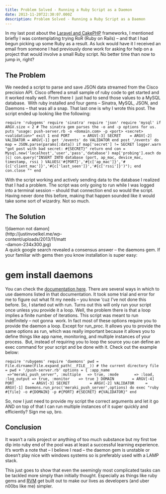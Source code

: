 ```yaml
---
title: Problem Solved - Running a Ruby Script as a Daemon
date: 2013-11-20T22:30:07.000Z
description: Problem Solved - Running a Ruby Script as a Daemon
---
```


In my last post about the [Laravel and CakePHP](http://justinvoelkel.me/wonderful-world-php-frameworks-cakephp-laravel/ 'The Wonderful World of PHP Frameworks: CakePHP and Laravel') frameworks, I mentioned briefly I was contemplating trying RoR (Ruby on Rails) – and that I had begun picking up some Ruby as a result. As luck would have it I received an email from someone I had previously done work for asking for help on a project that would involve a small Ruby script. No better time than now to jump in, right?

## The Problem

We needed a script to parse and save JSON data streamed from the Cisco precision API. Cisco offered a small sample of ruby code to get started and it worked really well. From there I  just had to send those values to a MySQL database.  With ruby installed and four gems – Sinatra, MySQL, JSON, and Daemons – that was all a snap. That last one is why I wrote this post. The script ended up looking like the following:

    require 'rubygems' require 'sinatra' require 'json' require 'mysql' if ARGV.size < 2 # The sinatra gem parses the -o and -p options for us. puts "usage: push-server.rb -o <domain.com> -p <port> <secret> <validation>" exit 1 end PORT      = ARGV[-3] SECRET    = ARGV[-2] VALIDATOR = ARGV[-1] get '/events' do VALIDATOR end post '/events' do map = JSON.parse(params[:data]) if map['secret'] != SECRET logger.warn "got post with bad secret: #{SECRET}" return end con = Mysql.new('localhost','user','pass','database') map['probing'].each do |c| con.query("INSERT INTO database (port, ap_mac, device_mac, timestamp, rssi ) VALUES('#{PORT}','#{c['ap_mac']}','#{c['client_mac']}','#{c['last_seen']}','#{c['rssi']}')"); end con.close "" end

With the script working and actively sending data to the database I realized that I had a problem. The script was only going to run while I was logged into a terminal session – should that connection end so would the script. Having never done this before, making that happen sounded like it would take some sort of wizardry. Not so much.

## The Solution

<div class="wp-caption alignright" id="attachment_152" style="width: 197px">![daemon not damon](http://justinvoelkel.me/wp-content/uploads/2013/11/matt-damon-234x300.jpg)

</div>A quick google search revealed a consensus answer – the daemons gem. If your familiar with gems then you know installation is super easy:

# gem install daemons

You can check the [documentation here](http://daemons.rubyforge.org/Daemons.html 'Ruby daemons gem documentation'). There are several ways in which to use daemons listed in that documentation. It took some trial and error for me to figure out what fit my needs – you know ‘cuz I’ve not done this before. So, I started out with run. Turns out this will only run your script once unless you provide it a loop. Well, the problem there is that a loop implies a finite number of iterations. This script was meant to run indefinitely – not gonna  work. In fact most of these options require you to provide the daemon a loop. Except for run_proc. It allows you to provide the same options as run, which was really important because it allows you to define things like app name, monitoring, and multiple instances of your process.  But, instead of requiring you to loop the source you can define an exec command for your script and be done with it. Check out the example below:

    require 'rubygems' require 'daemons' pwd = File.dirname(File.expand_path(__FILE__)) # the current directory file = pwd + '/push-server.rb' options = { :app_name    =>"meraki_push_server", :multiple   => true, :mode       => :load, :log_output => true, :monitor    => true } DOMAIN        = ARGV[-4] PORT        = ARGV[-3] SECRET         = ARGV[-2] VALIDATOR     = ARGV[-1] Daemons.run_proc('meraki_push_server',options) do exec "ruby #{file} -o #{DOMAIN} -p #{PORT} #{SECRET} #{VALIDATOR}" end

So, now I just need to provide my script the correct arguments and let it go AND on top of that I can run multiple instances of it super quickly and efficiently? Sign me up, bro.

## Conclusion

It wasn’t a rails project or anything of too much substance but my first toe dip into ruby end of the pool was at least a successful learning experience. It’s worth a note that – I believe I read – the daemon gem is unstable or doesn’t play nice with windows systems so is preferably used with a LAMP stack.

This just goes to show that even the seemingly most complicated tasks can be tackled more simply than initially thought. Especially as things like ruby gems and [RVM](https://rvm.io/ 'Ruby Version Manager') get built out to make our lives as developers (and uber n00bs like me) simpler.
